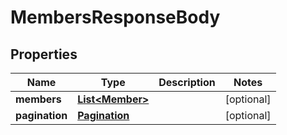 
# MembersResponseBody

## Properties
Name | Type | Description | Notes
------------ | ------------- | ------------- | -------------
**members** | [**List&lt;Member&gt;**](Member.md) |  |  [optional]
**pagination** | [**Pagination**](Pagination.md) |  |  [optional]



